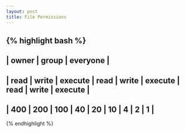 ```yaml
---
layout: post
title: File Permissions
---
```



{% highlight bash %}
---------------------------------------------------------------------------
|         owner          |        group           |    everyone             |
---------------------------------------------------------------------------
| read | write | execute | read | write | execute | read | write  | execute |
---------------------------------------------------------------------------
| 400  |  200  |  100    |  40  |  20   |   10    |  4   |   2    |   1     |
----------------------------------------------------------------------------
{% endhighlight %}
